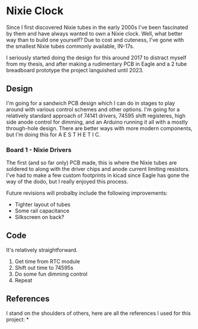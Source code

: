 # Nixie Clock
Since I first discovered Nixie tubes in the early 2000s I've been fascinated by them and have always wanted to own a Nixie clock. Well, what better way than to build one yourself? Due to cost and cuteness, I've gone with the smallest Nixie tubes commonly available, IN-17s.

I seriously started doing the design for this around 2017 to distract myself from my thesis, and after making a rudimentary PCB in Eagle and a 2 tube breadboard prototype the project languished until 2023.

## Design
I'm going for a sandwich PCB design which I can do in stages to play around with various control schemes and other options. I'm going for a relatively standard approach of 74141 drivers, 74595 shift registeres, high side anode control for dimming, and an Arduino running it all with a mostly through-hole design. There are better ways with more modern components, but I'm doing this for A E S T H E T I C.

### Board 1 - Nixie Drivers
The first (and so far only) PCB made, this is where the Nixie tubes are soldered to along with the driver chips and anode current limiting resistors. I've had to make a few custom footprints in kicad since Eagle has gone the way of the dodo, but I really enjoyed this process.

Future revisions will probalby include the following improvements:
* Tighter layout of tubes
* Some rail capacitance
* Silkscreen on back?

## Code
It's relatively straightforward.
1. Get time from RTC module
2. Shift out time to 74595s
3. Do some fun dimming control
4. Repeat

## References
I stand on the shoulders of others, here are all the references I used for this project:
* 